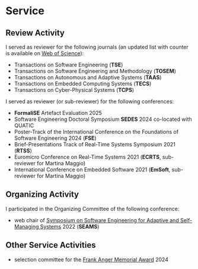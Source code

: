 # Service

## Review Activity

I served as reviewer for the following journals (an updated list with counter is available on [Web of Science](https://www.webofscience.com/wos/author/record/ABL-8873-2022)):

 * Transactions on Software Engineering (**TSE**)
 * Transactions on Software Engineering and Methodology (**TOSEM**)
 * Transactions on Autonomous and Adaptive Systems (**TAAS**)
 * Transactions on Embedded Computing Systems (**TECS**)
 * Transactions on Cyber-Physical Systems (**TCPS**)

I served as reviewer (or sub-reviewer) for the following conferences:

 * **FormaliSE** Artefact Evaluation 2025
 * Software Engineering Doctoral Symposium **SEDES** 2024 co-located with QUATIC
 * Poster-Track of the International Conference on the Foundations of Software Engineering 2024 (**FSE**)
 * Brief-Presentations Track of Real-Time Systems Symposium 2021 (**RTSS**)
 * Euromicro Conference on Real-Time Systems 2021 (**ECRTS**, sub-reviewer for Martina Maggio)
 * International Conference on Embedded Software 2021 (**EmSoft**, sub-reviewer for Martina Maggio)

## Organizing Activity

I participated in the Organizing Committee of the following conference:

 * web chair of [Symposium on Software Engineering for Adaptive and Self-Managing Systems](https://conf.researchr.org/home/seams-2022) 2022 (**SEAMS**)

## Other Service Activities

 * selection committee for the [Frank Anger Memorial Award](https://sigbed.org/2024/01/22/frank-anger-memorial-award-2023/) 2024
